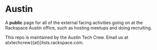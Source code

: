 # Austin

A **public** page for all of the external facing activities going on at the Rackspace Austin office, such as hosting meetups and doing recruiting.

This repo is maintained by the Austin Tech Crew. Email us at atxtechcrew{{at}}lists.rackspace.com.
